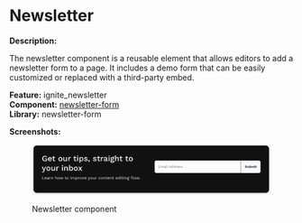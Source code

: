 # Newsletter

**Description:**

The newsletter component is a reusable element that allows editors to add a newsletter form to a page. It includes a demo form that can be easily customized or replaced with a third-party embed.

**Feature:** ignite\_newsletter\
**Component:** [newsletter-form](https://github.com/mediacurrent/theme\_generator\_10/tree/main/generators/starter-kit/templates/newsletter-form)\
**Library:** newsletter-form

**Screenshots:**

<figure><img src="../../.gitbook/assets/Screen Shot 2023-05-24 at 5.42.37 PM.png" alt=""><figcaption><p>Newsletter component</p></figcaption></figure>
